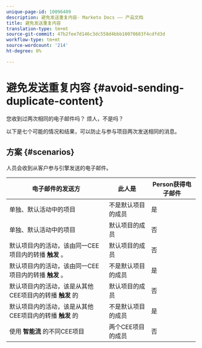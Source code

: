 ```yaml
---
unique-page-id: 10096409
description: 避免发送重复内容- Marketo Docs —— 产品文档
title: 避免发送重复内容
translation-type: tm+mt
source-git-commit: 47b2fee7d146c3dc558d4bbb10070683f4cdfd3d
workflow-type: tm+mt
source-wordcount: '214'
ht-degree: 0%

---
```



# 避免发送重复内容 {#avoid-sending-duplicate-content}

您收到过两次相同的电子邮件吗？ 烦人，不是吗？

以下是七个可能的情况和结果，可以防止与参与项目两次发送相同的消息。

## 方案 {#scenarios}

人员会收到从客户参与引擎发送的电子邮件。

| 电子邮件的发送方 | 此人是 | Person获得电子邮件 |
|---|---|---|
| 单独、默认活动中的项目 | 不是默认项目的成员 | 是 |
| 单独、默认活动中的项目 | 默认项目的成员 | 否 |
| 默认项目内的活动，该由同一CEE项目内的转播 **触发** 。 | 默认项目的成员 | 否 |
| 默认项目内的活动，该由同一CEE项目内的转播 **触发** 。 | 不是默认项目的成员 | 是 |
| 默认项目内的活动，该是从其他CEE项目内的转播 **触发** 的 | 默认项目的成员 | 否 |
| 默认项目内的活动，该是从其他CEE项目内的转播 **触发** 的 | 不是默认项目的成员 | 是 |
| 使用 **智能流** 的不同CEE项目 | 两个CEE项目的成员 | 否 |

